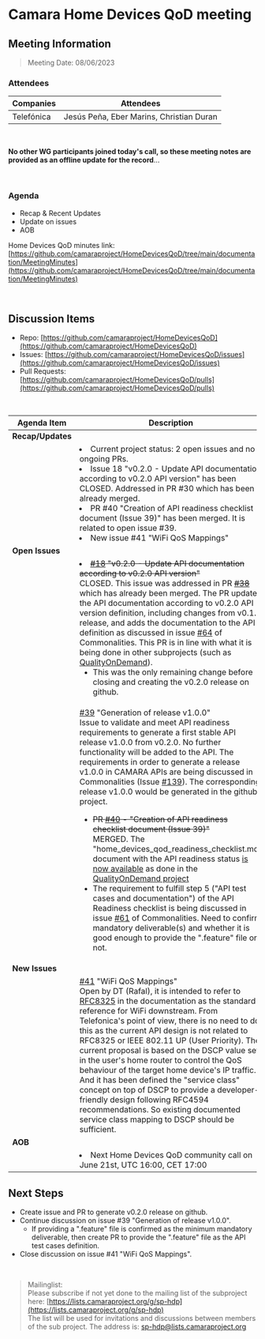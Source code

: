# Camara Home Devices QoD meeting

## Meeting Information

> Meeting Date: 08/06/2023

### Attendees

| Companies | Attendees |
| --------- | --------- |
| Telefónica | Jesús Peña, Eber Marins, Christian Duran |

<br>

**No other WG participants joined today's call, so these meeting notes are provided as an offline update for the record**...

<br>

### Agenda

* Recap & Recent Updates
* Update on issues 
* AOB

Home Devices QoD minutes link:<br>
[https://github.com/camaraproject/HomeDevicesQoD/tree/main/documentation/MeetingMinutes](https://github.com/camaraproject/HomeDevicesQoD/tree/main/documentation/MeetingMinutes)

<br>

## Discussion Items

- Repo: [https://github.com/camaraproject/HomeDevicesQoD](https://github.com/camaraproject/HomeDevicesQoD)<br>
- Issues: [https://github.com/camaraproject/HomeDevicesQoD/issues](https://github.com/camaraproject/HomeDevicesQoD/issues)<br>
- Pull Requests: [https://github.com/camaraproject/HomeDevicesQoD/pulls](https://github.com/camaraproject/HomeDevicesQoD/pulls)

<br>

| Agenda Item | Description | 
| ----------- | ------------|
| **Recap/Updates** |  |
|  | <li>Current project status: 2 open issues and no ongoing PRs.<li>Issue 18 "v0.2.0 - Update API documentation according to v0.2.0 API version" has been CLOSED. Addressed in PR #30 which has been already merged.<li>PR #40 "Creation of API readiness checklist document (Issue 39)" has been merged. It is related to open issue #39.<li>New issue #41 "WiFi QoS Mappings" |
| **Open Issues** | |
|  | <li>~~[#18](https://github.com/camaraproject/HomeDevicesQoD/issues/18) "v0.2.0 - Update API documentation according to v0.2.0 API version"~~<br>CLOSED. This issue was addressed in PR ~~[#38]((https://github.com/camaraproject/HomeDevicesQoD/pull/38))~~ which has already been merged. The PR updates the API documentation according to v0.2.0 API version definition, including changes from v0.1.0 release, and adds the documentation to the API definition as discussed in issue [#64](https://github.com/camaraproject/WorkingGroups/issues/164) of Commonalities. This PR is in line with what it is being done in other subprojects (such as [QualityOnDemand](https://github.com/camaraproject/QualityOnDemand/pull/151)).<ul><li>This was the only remaining change before closing and creating the v0.2.0 release on github.</ul> |
|  | [#39](https://github.com/camaraproject/HomeDevicesQoD/issues/39) "Generation of release v1.0.0"<br>Issue to validate and meet API readiness requirements to generate a first stable API release v1.0.0 from v0.2.0. No further functionality will be added to the API.  The requirements in order to generate a release v1.0.0 in CAMARA APIs are being discussed in Commonalities (Issue [#139](https://github.com/camaraproject/WorkingGroups/issues/139)). The corresponding release v1.0.0 would be generated in the github project.<ul><li>~~PR [#40](https://github.com/camaraproject/HomeDevicesQoD/issues/39) - "Creation of API readiness checklist document (Issue 39)"~~<br>MERGED. The "home_devices_qod_readiness_checklist.md" document with the API readiness status [is now available](https://github.com/camaraproject/HomeDevicesQoD/blob/main/documentation/API_documentation/home_devices_qod_readiness_checklist.md) as done in the [QualityOnDemand project](https://github.com/camaraproject/QualityOnDemand/blob/main/documentation/API_documentation/QoD-API-Readiness-Checklist.md)<li>The requirement to fulfill step 5 ("API test cases and documentation") of the API Readiness checklist is being discussed in issue [#61](https://github.com/camaraproject/WorkingGroups/issues/61) of Commonalities. Need to confirm mandatory deliverable(s) and whether it is good enough to provide the ".feature" file or not.</ul> |
| **New Issues** |  |
|  | [#41](https://github.com/camaraproject/HomeDevicesQoD/issues/41) "WiFi QoS Mappings"<br>Open by DT (Rafal), it is intended to refer to [RFC8325](https://datatracker.ietf.org/doc/html/rfc8325) in the documentation as the standard reference for WiFi downstream. From Telefonica's point of view, there is no need to do this as the current API design is not related to RFC8325 or IEEE 802.11 UP (User Priority). The current proposal is based on the DSCP value set in the user's home router to control the QoS behaviour of the target home device's IP traffic. And it has been defined the "service class" concept on top of DSCP to provide a developer-friendly design following RFC4594 recommendations. So existing documented service class mapping to DSCP should be sufficient. |
| **AOB** | |
|  | <li>Next Home Devices QoD community call on June 21st, UTC 16:00, CET 17:00 |


## Next Steps

* Create issue and PR to generate v0.2.0 release on github.
* Continue discussion on issue #39 "Generation of release v1.0.0". <ul><li>If providing a ".feature" file is confirmed as the minimum mandatory deliverable, then create PR to provide the ".feature" file as the API test cases definition.</ul>
* Close discussion on issue #41 "WiFi QoS Mappings".

<br>

> Mailinglist:<br>Please subscribe if not yet done to the mailing list of the subproject here: [https://lists.camaraproject.org/g/sp-hdp](https://lists.camaraproject.org/g/sp-hdp)<br>The list will be used for invitations and discussions between members of the sub project. The address is: sp-hdp@lists.camaraproject.org

